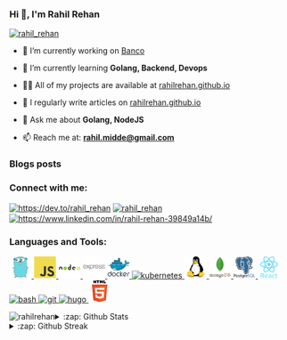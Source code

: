 ### Hi 👋, I'm Rahil Rehan

<p align="left"> <a href="https://twitter.com/rahil_rehan" target="blank"><img src="https://img.shields.io/twitter/follow/rahil_rehan?logo=twitter&style=for-the-badge" alt="rahil_rehan" /></a> </p>

- 🔭 I’m currently working on [Banco](https://github.com/RahilRehan/banco)

- 🌱 I’m currently learning **Golang, Backend, Devops**

- 👨‍💻 All of my projects are available at [rahilrehan.github.io](rahilrehan.github.io)

- 📝 I regularly write articles on [rahilrehan.github.io](rahilrehan.github.io)

- 💬 Ask me about **Golang, NodeJS**

- 📫 Reach me at: **rahil.midde@gmail.com**

### Blogs posts
<!-- BLOG-POST-LIST:START -->
<!-- BLOG-POST-LIST:END -->

<h3 align="left">Connect with me:</h3>
<p align="left">
<a href="https://dev.to/https://dev.to/rahil_rehan" target="blank"><img align="center" src="https://cdn.jsdelivr.net/npm/simple-icons@3.0.1/icons/dev-dot-to.svg" alt="https://dev.to/rahil_rehan" height="30" width="40" /></a>
<a href="https://twitter.com/rahil_rehan" target="blank"><img align="center" src="https://raw.githubusercontent.com/rahuldkjain/github-profile-readme-generator/master/src/images/icons/Social/twitter.svg" alt="rahil_rehan" height="30" width="40" /></a>
<a href="https://linkedin.com/in/https://www.linkedin.com/in/rahil-rehan-39849a14b/" target="blank"><img align="center" src="https://raw.githubusercontent.com/rahuldkjain/github-profile-readme-generator/master/src/images/icons/Social/linked-in-alt.svg" alt="https://www.linkedin.com/in/rahil-rehan-39849a14b/" height="30" width="40" /></a>
</p>

<h3 align="left">Languages and Tools:</h3>
<p align="left"> 
  <a href="https://golang.org" target="_blank"> <img src="https://raw.githubusercontent.com/devicons/devicon/master/icons/go/go-original.svg" alt="go" width="40" height="40"/> </a>
  <a href="https://developer.mozilla.org/en-US/docs/Web/JavaScript" target="_blank"> <img src="https://raw.githubusercontent.com/devicons/devicon/master/icons/javascript/javascript-original.svg" alt="javascript" width="40" height="40"/> </a> 
  <a href="https://nodejs.org" target="_blank"> <img src="https://raw.githubusercontent.com/devicons/devicon/master/icons/nodejs/nodejs-original-wordmark.svg" alt="nodejs" width="40" height="40"/> </a> 
    <a href="https://expressjs.com" target="_blank"> <img src="https://raw.githubusercontent.com/devicons/devicon/master/icons/express/express-original-wordmark.svg" alt="express" width="40" height="40"/> </a>
  <a href="https://www.docker.com/" target="_blank"> <img src="https://raw.githubusercontent.com/devicons/devicon/master/icons/docker/docker-original-wordmark.svg" alt="docker" width="40" height="40"/> </a> 
  <a href="https://kubernetes.io" target="_blank"> <img src="https://www.vectorlogo.zone/logos/kubernetes/kubernetes-icon.svg" alt="kubernetes" width="40" height="40"/> </a> <a href="https://www.linux.org/" target="_blank"> <img src="https://raw.githubusercontent.com/devicons/devicon/master/icons/linux/linux-original.svg" alt="linux" width="40" height="40"/> </a> 
  <a href="https://www.mongodb.com/" target="_blank"> <img src="https://raw.githubusercontent.com/devicons/devicon/master/icons/mongodb/mongodb-original-wordmark.svg" alt="mongodb" width="40" height="40"/> </a> 
  <a href="https://www.postgresql.org" target="_blank"> <img src="https://raw.githubusercontent.com/devicons/devicon/master/icons/postgresql/postgresql-original-wordmark.svg" alt="postgresql" width="40" height="40"/> </a> 
  <a href="https://reactjs.org/" target="_blank"> <img src="https://raw.githubusercontent.com/devicons/devicon/master/icons/react/react-original-wordmark.svg" alt="react" width="40" height="40"/> </a> 
  <a href="https://www.gnu.org/software/bash/" target="_blank"> <img src="https://www.vectorlogo.zone/logos/gnu_bash/gnu_bash-icon.svg" alt="bash" width="40" height="40"/> </a> 
   <a href="https://git-scm.com/" target="_blank"> <img src="https://www.vectorlogo.zone/logos/git-scm/git-scm-icon.svg" alt="git" width="40" height="40"/> </a> 
  <a href="https://gohugo.io/" target="_blank"> <img src="https://api.iconify.design/logos-hugo.svg" alt="hugo" width="40" height="40"/> </a> 
<a href="https://www.w3.org/html/" target="_blank"> <img src="https://raw.githubusercontent.com/devicons/devicon/master/icons/html5/html5-original-wordmark.svg" alt="html5" width="40" height="40"/> </a> </p>

<p>
  <img align="left" src="https://github-readme-stats.vercel.app/api/top-langs?username=rahilrehan&show_icons=true&locale=en&layout=compact&hide=jupyter%20notebook,html" alt="rahilrehan" />
</p>

<details>
  <summary>:zap: Github Stats</summary>
  <p>&nbsp;<img align="center" src="https://github-readme-stats.vercel.app/api?username=rahilrehan&show_icons=true&locale=en" alt="rahilrehan" /></p>
</details>

<details>
  <summary>:zap: Github Streak</summary>
  <p><img align="center" src="https://github-readme-streak-stats.herokuapp.com/?user=rahilrehan&" alt="rahilrehan" /></p>
</details>
